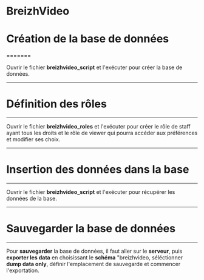 # BreizhVideo

# Création de la base de données
=======

Ouvrir le fichier **breizhvideo_script** et l'exécuter pour créer la base de données.


---------
# Définition des rôles
--------
Ouvrir le fichier **breizhvideo_roles** et l'exécuter pour créer le rôle de staff ayant tous les droits et le rôle de viewer qui pourra accéder aux préférences et modifier ses choix.


--------
# Insertion des données dans la base
---------
Ouvrir le fichier **breizhvideo_script** et l'exécuter pour récupérer les données de la base. 


--------
# Sauvegarder la base de données
--------
Pour **sauvegarder** la base de données, il faut aller sur le **serveur**, puis **exporter les data** en choisissant le **schéma** "breizhvideo, séléctionner **dump data only**,
définir l'emplacement de sauvegarde et commencer l'exportation.
